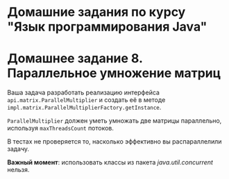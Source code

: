# Домашние задания по курсу "Язык программирования Java"

# Домашнее задание 8. Параллельное умножение матриц

Ваша задача разработать реализацию интерфейса `api.matrix.ParallelMultiplier` и
создать её в методе `impl.matrix.ParallelMultiplierFactory.getInstance`.

`ParallelMultiplier` должен уметь умножать две матрицы параллельно, используя `maxThreadsCount` потоков.

В тестах не проверяется то, насколько эффективно вы распараллелили задачу.

**Важный момент**: использовать классы из пакета *java.util.concurrent* нельзя.